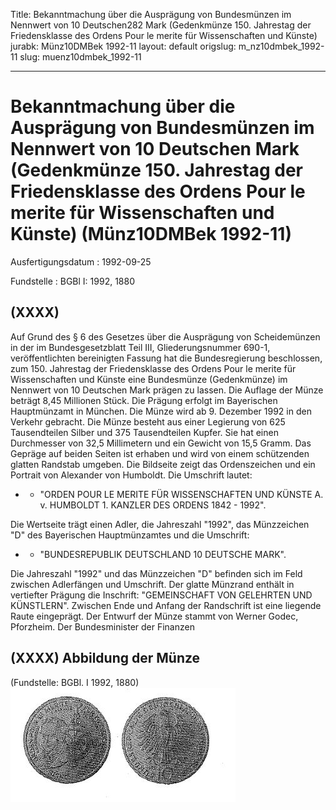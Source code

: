 Title: Bekanntmachung über die Ausprägung von Bundesmünzen im Nennwert von 10 Deutschen282
  Mark (Gedenkmünze 150. Jahrestag der Friedensklasse des Ordens Pour le merite für
  Wissenschaften und Künste)
jurabk: Münz10DMBek 1992-11
layout: default
origslug: m_nz10dmbek_1992-11
slug: muenz10dmbek_1992-11

---

# Bekanntmachung über die Ausprägung von Bundesmünzen im Nennwert von 10 Deutschen Mark (Gedenkmünze 150. Jahrestag der Friedensklasse des Ordens Pour le merite für Wissenschaften und Künste) (Münz10DMBek 1992-11)

Ausfertigungsdatum
:   1992-09-25

Fundstelle
:   BGBl I: 1992, 1880



## (XXXX)

Auf Grund des § 6 des Gesetzes über die Ausprägung von Scheidemünzen
in der im Bundesgesetzblatt Teil III, Gliederungsnummer 690-1,
veröffentlichten bereinigten Fassung hat die Bundesregierung
beschlossen, zum 150. Jahrestag der Friedensklasse des Ordens Pour le
merite für Wissenschaften und Künste eine Bundesmünze (Gedenkmünze) im
Nennwert von 10 Deutschen Mark prägen zu lassen. Die Auflage der Münze
beträgt 8,45 Millionen Stück. Die Prägung erfolgt im Bayerischen
Hauptmünzamt in München.
Die Münze wird ab 9. Dezember 1992 in den Verkehr gebracht.
Die Münze besteht aus einer Legierung von 625 Tausendteilen Silber und
375 Tausendteilen Kupfer. Sie hat einen Durchmesser von 32,5
Millimetern und ein Gewicht von 15,5 Gramm.
Das Gepräge auf beiden Seiten ist erhaben und wird von einem
schützenden glatten Randstab umgeben.
Die Bildseite zeigt das Ordenszeichen und ein Portrait von Alexander
von Humboldt. Die Umschrift lautet:

*    *   "ORDEN POUR LE MERITE FÜR WISSENSCHAFTEN UND KÜNSTE A. v. HUMBOLDT 1.
        KANZLER DES ORDENS 1842 - 1992".



Die Wertseite trägt einen Adler, die Jahreszahl "1992", das
Münzzeichen "D" des Bayerischen Hauptmünzamtes und die Umschrift:

*    *   "BUNDESREPUBLIK DEUTSCHLAND 10 DEUTSCHE MARK".



Die Jahreszahl "1992" und das Münzzeichen "D" befinden sich im Feld
zwischen Adlerfängen und Umschrift.
Der glatte Münzrand enthält in vertiefter Prägung die Inschrift:
"GEMEINSCHAFT VON GELEHRTEN UND KÜNSTLERN".
Zwischen Ende und Anfang der Randschrift ist eine liegende Raute
eingeprägt.
Der Entwurf der Münze stammt von Werner Godec, Pforzheim.
Der Bundesminister der Finanzen


## (XXXX) Abbildung der Münze

(Fundstelle: BGBl. I 1992, 1880)
![bgbl1_1992_j1880_0010.jpg](bgbl1_1992_j1880_0010.jpg)
